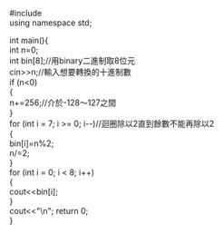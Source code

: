 #include<iostream>  
using namespace std;  
  
int main(){  
    int n=0;    
    int bin[8];//用binary二進制取8位元    
    cin>>n;//輸入想要轉換的十進制數    
    if (n<0)    
    {    
        n+=256;//介於-128～127之間  
    }    
    for (int i = 7; i >= 0; i--)//迴圈除以2直到餘數不能再除以2    
    {    
        bin[i]=n%2;    
        n/=2;    
    }    
    for (int i = 0; i < 8; i++)    
    {    
        cout<<bin[i];    
    }    
    cout<<"\n"; 
	return 0;   
    }
